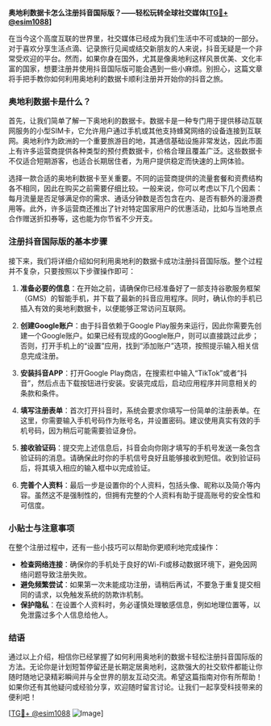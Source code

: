**奥地利数据卡怎么注册抖音国际版？——轻松玩转全球社交媒体[[TG💪+ @esim1088](https://t.me/s/esim1088)]**

在当今这个高度互联的世界里，社交媒体已经成为我们生活中不可或缺的一部分。对于喜欢分享生活点滴、记录旅行见闻或结交新朋友的人来说，抖音无疑是一个非常受欢迎的平台。然而，如果你身在国外，尤其是像奥地利这样风景优美、文化丰富的国家，想要注册并使用抖音国际版可能会遇到一些小麻烦。别担心，这篇文章将手把手教你如何利用奥地利的数据卡顺利注册并开始你的抖音之旅。

### 奥地利数据卡是什么？

首先，让我们简单了解一下奥地利的数据卡。数据卡是一种专门用于提供移动互联网服务的小型SIM卡，它允许用户通过手机或其他支持蜂窝网络的设备连接到互联网。奥地利作为欧洲的一个重要旅游目的地，其通信基础设施非常发达，因此市面上有许多运营商提供各种类型的预付费数据卡，价格合理且覆盖广泛。这些数据卡不仅适合短期游客，也适合长期居住者，为用户提供稳定而快速的上网体验。

选择一款合适的奥地利数据卡至关重要。不同的运营商提供的流量套餐和资费结构各不相同，因此在购买之前需要仔细比较。一般来说，你可以考虑以下几个因素：每月流量是否足够满足你的需求、通话分钟数是否包含在内、是否有额外的漫游费用等。此外，许多运营商还推出了针对特定国家用户的优惠活动，比如与当地景点合作赠送折扣券等，这也能为你节省不少开支。

### 注册抖音国际版的基本步骤

接下来，我们将详细介绍如何利用奥地利的数据卡成功注册抖音国际版。整个过程并不复杂，只要按照以下步骤操作即可：

1. **准备必要的信息**：在开始之前，请确保你已经准备好了一部支持谷歌服务框架（GMS）的智能手机，并下载了最新的抖音应用程序。同时，确认你的手机已插入有效的奥地利数据卡，以便能够正常访问互联网。

2. **创建Google账户**：由于抖音依赖于Google Play服务来运行，因此你需要先创建一个Google账户。如果已经有现成的Google账户，则可以直接跳过此步；否则，打开手机上的“设置”应用，找到“添加账户”选项，按照提示输入相关信息完成注册。

3. **安装抖音APP**：打开Google Play商店，在搜索栏中输入“TikTok”或者“抖音”，然后点击下载按钮进行安装。安装完成后，启动应用程序并同意相关的条款和条件。

4. **填写注册表单**：首次打开抖音时，系统会要求你填写一份简单的注册表单。在这里，你需要输入手机号码作为账号名，并设置密码。建议使用真实有效的手机号码，因为稍后可能需要验证身份。

5. **接收验证码**：提交完上述信息后，抖音会向你刚才填写的手机号发送一条包含验证码的消息。请确保此时你的手机信号良好且能够接收到短信。收到验证码后，将其填入相应的输入框中以完成验证。

6. **完善个人资料**：最后一步是设置你的个人资料，包括头像、昵称以及简介等内容。虽然这不是强制性的，但拥有完整的个人资料有助于提高账号的安全性和可信度。

### 小贴士与注意事项

在整个注册过程中，还有一些小技巧可以帮助你更顺利地完成操作：

- **检查网络连接**：确保你的手机处于良好的Wi-Fi或移动数据环境下，避免因网络问题导致注册失败。
- **避免频繁尝试**：如果第一次未能成功注册，请稍后再试，不要急于重复提交相同的请求，以免触发系统的防欺诈机制。
- **保护隐私**：在设置个人资料时，务必谨慎处理敏感信息，例如地理位置等，以免泄露过多个人信息给他人。

### 结语

通过以上介绍，相信你已经掌握了如何利用奥地利的数据卡轻松注册抖音国际版的方法。无论你是计划短暂停留还是长期定居奥地利，这款强大的社交软件都能让你随时随地记录精彩瞬间并与全世界的朋友互动交流。希望这篇指南对你有所帮助！如果你还有其他疑问或经验分享，欢迎随时留言讨论。让我们一起享受科技带来的便利吧！

[[TG💪+ @esim1088](https://t.me/s/esim1088) ![Image](https://i.postimg.cc/4NQfJmqS/Snipaste-2025-05-13-00-14-12.png)]